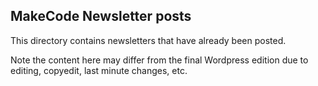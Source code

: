 ## MakeCode Newsletter posts 

This directory contains newsletters that have already been posted. 

Note the content here may differ from the final Wordpress edition due to editing, copyedit, last minute changes, etc.
